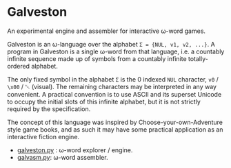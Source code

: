 # Galveston

An experimental engine and assembler for interactive ω-word games.

Galveston is an ω-language over the alphabet `Σ = {NUL, v1, v2, ...}`. A program in Galveston is a single ω-word from that language,
 i.e. a countably infinite sequence made up of symbols from a countably infinite totally-ordered alphabet.

The only fixed symbol in the alphabet `Σ` is the 0 indexed `NUL` character, `v0` / `\x00` / ␀ (visual). The remaining characters may be interpreted in any way convenient. A practical convention is to use ASCII and its superset Unicode to occupy the initial slots of this infinite alphabet, but it is not strictly required by the specification.

The concept of this language was inspired by Choose-your-own-Adventure style game books, and as such it may have some practical application as an interactive fiction engine.

* [galveston.py](galveston.py) : ω-word explorer / engine.
* [galvasm.py](galvasm.py): ω-word assembler.
